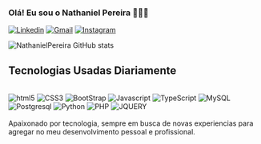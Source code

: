 
### Olá! Eu sou o Nathaniel Pereira 👨🏾‍💻

[![Linkedin](https://img.shields.io/badge/LinkedIn-0077B5?style=for-the-badge&logo=linkedin&logoColor=white)](https://www.linkedin.com/in/nathaniel-pereira-a114a621a/)
[![Gmail](https://img.shields.io/badge/Gmail-D14836?style=for-the-badge&logo=gmail&logoColor=white)](nathasilvap@gmail.com)
[![Instagram](https://img.shields.io/badge/Instagram-E4405F?style=for-the-badge&logo=instagram&logoColor=white)](https://www.instagram.com/natthsp)

![NathanielPereira GitHub stats](https://github-readme-stats.vercel.app/api?username=NathanielPereira&show_icons=true&theme=dracula)

## Tecnologias Usadas Diariamente

<div style = 'display: inline_block'><br/>
    <img alig='center' alt='html5' src='https://img.shields.io/badge/HTML5-E34F26?style=for-the-badge&logo=html5&logoColor=white'/>
    <img alig='center' alt='CSS3' src='https://img.shields.io/badge/CSS3-1572B6?style=for-the-badge&logo=css3&logoColor=white'/>
    <img alig='center' alt='BootStrap' src='https://img.shields.io/badge/Bootstrap-563D7C?style=for-the-badge&logo=bootstrap&logoColor=white'/>
    <img alig='center' alt='Javascript' src='https://img.shields.io/badge/JavaScript-F7DF1E?style=for-the-badge&logo=javascript&logoColor=black'/>
    <img alig='center' alt='TypeScript' src='https://img.shields.io/badge/TypeScript-007ACC?style=for-the-badge&logo=typescript&logoColor=white'/>
    <img alig='center' alt='MySQL' src='https://img.shields.io/badge/MySQL-00000F?style=for-the-badge&logo=mysql&logoColor=white'/>
    <img alig='center' alt='Postgresql' src='https://img.shields.io/badge/PostgreSQL-316192?style=for-the-badge&logo=postgresql&logoColor=white'/>
    <img alig='center' alt='Python' src='https://img.shields.io/badge/Python-14354C?style=for-the-badge&logo=python&logoColor=white'/>
    <img alig='center' alt='PHP' src='https://img.shields.io/badge/PHP-777BB4?style=for-the-badge&logo=php&logoColor=white'/>
    <img alig='center' alt='JQUERY' src='https://img.shields.io/badge/jQuery-0769AD?style=for-the-badge&logo=jquery&logoColor=white'/>
</div>
<br>
Apaixonado por tecnologia, sempre em busca de novas experiencias para agregar no meu desenvolvimento pessoal e profissional.
